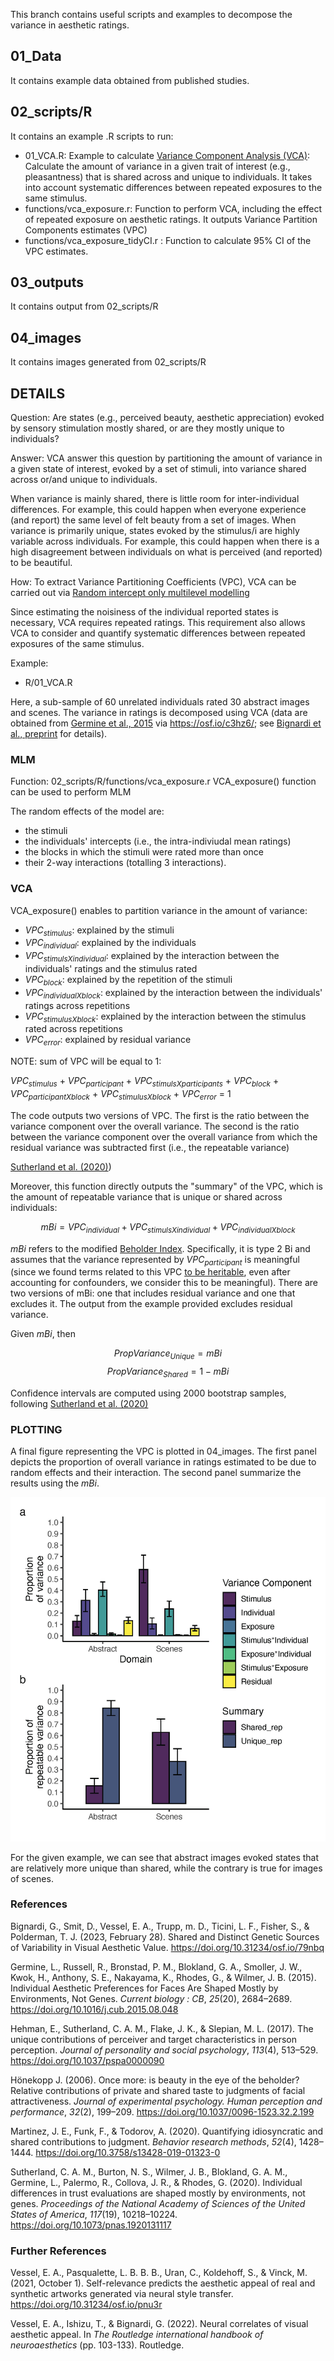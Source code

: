 This branch contains useful scripts and examples to decompose the variance in aesthetic ratings.

## 01_Data

It contains example data obtained from published studies.

## 02_scripts/R

It contains an example .R scripts to run:

+ 01_VCA.R: Example to calculate [Variance Component Analysis (VCA)](https://pubmed.ncbi.nlm.nih.gov/31898288/): Calculate the amount of variance in a given trait of interest (e.g., pleasantness) that is shared across and unique to individuals. It takes into account systematic differences between repeated exposures to the same stimulus. 
+ functions/vca_exposure.r: Function to perform VCA, including the effect of repeated exposure on aesthetic ratings. It outputs Variance Partition Components estimates (VPC)
+ functions/vca_exposure_tidyCI.r : Function to calculate 95% CI of the VPC estimates.

## 03_outputs

It contains output from 02_scripts/R

## 04_images

It contains images generated from 02_scripts/R

## DETAILS

Question:
Are states (e.g., perceived beauty, aesthetic appreciation) evoked by sensory stimulation mostly shared, or are they mostly unique to individuals? 

Answer:
VCA answer this question by partitioning the amount of variance in a given state of interest, evoked by a set of stimuli, into variance shared across or/and unique to individuals. 

When variance is mainly shared, there is little room for inter-individual differences. For example, this could happen when everyone experience (and report) the same level of felt beauty from a set of images. 
When variance is primarily unique, states evoked by the stimulus/i are highly variable across individuals. For example, this could happen when there is a high disagreement between individuals on what is perceived (and reported) to be beautiful. 

How:
To extract Variance Partitioning Coefficients (VPC), VCA can be carried out via [Random intercept only multilevel modelling ](https://pubmed.ncbi.nlm.nih.gov/28481616/)

Since estimating the noisiness of the individual reported states is necessary, VCA requires repeated ratings. This requirement also allows VCA to consider and quantify systematic differences between repeated exposures of the same stimulus.

Example: 
+ R/01_VCA.R

Here, a sub-sample of 60 unrelated individuals rated 30 abstract images and scenes. The variance in ratings is decomposed using VCA (data are obtained from [Germine et al., 2015](https://pubmed.ncbi.nlm.nih.gov/26441352/) via https://osf.io/c3hz6/; see [Bignardi et al., preprint](https://psyarxiv.com/79nbq) for details).

### MLM

Function: 02_scripts/R/functions/vca_exposure.r
VCA_exposure() function can be used to perform MLM 

The random effects of the model are:
+ the stimuli
+ the individuals' intercepts (i.e., the intra-indiviudal mean ratings)
+ the blocks in which the stimuli were rated more than once
+ their 2-way interactions (totalling 3 interactions). 

### VCA
VCA_exposure() enables to partition variance in the amount of variance:

+ $VPC_{stimulus}$: explained by the stimuli
+ $VPC_{individual}$: explained by the individuals
+ $VPC_{stimulsXindividual}$: explained by the interaction between the individuals' ratings and the stimulus rated
+ $VPC_{block}$: explained by the repetition of the stimuli
+ $VPC_{individualXblock}$:  explained by the interaction between the individuals' ratings across repetitions
+ $VPC_{stimulusXblock}$:  explained by the interaction between the stimulus rated across repetitions
+ $VPC_{error}$: explained by residual variance

NOTE: sum of VPC will be equal to 1:

$VPC_{stimulus}$ + $VPC_{participant}$ + $VPC_{stimulsXparticipants}$ + $VPC_{block}$ + $VPC_{participantXblock}$ + $VPC_{stimulusXblock}$ + $VPC_{error}$ = 1

The code outputs two versions of VPC. The first is the ratio between the variance component over the overall variance. The second is the ratio between the variance component over the overall variance from which the residual variance was  subtracted first (i.e., the repeatable variance)

[Sutherland et al. (2020)](https://osf.io/35zf8/?view_only=e76c6755dcea4be2adc5b075cae896e8:))

Moreover, this function directly outputs the "summary" of the VPC, which is the amount of repeatable variance that is unique or shared across individuals:

 $$mBi = VPC_{individual} + VPC_{stimulsXindividual} + VPC_{individualXblock}$$

*mBi* refers to the modified [Beholder Index](https://pubmed.ncbi.nlm.nih.gov/16634665/). Specifically, it is type 2 Bi and assumes that the variance represented by $VPC_{participant}$ is meaningful (since we found terms related to this VPC [to be heritable](https://psyarxiv.com/79nbq), even after accounting for confounders, we consider this to be meaningful). There are two versions of mBi: one that includes residual variance and one that excludes it. The output from the example provided excludes residual variance.

Given *mBi*, then 

$$PropVariance_{Unique} = mBi$$
$$PropVariance_{Shared} = 1 - mBi$$

Confidence intervals are computed using 2000 bootstrap samples, following [Sutherland et al. (2020)](https://pubmed.ncbi.nlm.nih.gov/32341163/)

### PLOTTING

A final figure representing the VPC is plotted in 04_images. The first panel depicts the proportion of overall variance in ratings estimated to be due to random effects and their interaction. The second panel summarize the results using the *mBi*.

![Alt text](04_images/01_fig1_VCA.jpg)

For the given example, we can see that abstract images evoked states that are relatively more unique than shared, while the contrary is true for images of scenes.

###  References

Bignardi, G., Smit, D., Vessel, E. A., Trupp, m. D., Ticini, L. F., Fisher, S., & Polderman, T. J. (2023, February 28). Shared and Distinct Genetic Sources of Variability in Visual Aesthetic Value. https://doi.org/10.31234/osf.io/79nbq

Germine, L., Russell, R., Bronstad, P. M., Blokland, G. A., Smoller, J. W., Kwok, H., Anthony, S. E., Nakayama, K., Rhodes, G., & Wilmer, J. B. (2015). Individual Aesthetic Preferences for Faces Are Shaped Mostly by Environments, Not Genes. _Current biology : CB_, _25_(20), 2684–2689. https://doi.org/10.1016/j.cub.2015.08.048

Hehman, E., Sutherland, C. A. M., Flake, J. K., & Slepian, M. L. (2017). The unique contributions of perceiver and target characteristics in person perception. _Journal of personality and social psychology_, _113_(4), 513–529. https://doi.org/10.1037/pspa0000090

Hönekopp J. (2006). Once more: is beauty in the eye of the beholder? Relative contributions of private and shared taste to judgments of facial attractiveness. _Journal of experimental psychology. Human perception and performance_, _32_(2), 199–209. https://doi.org/10.1037/0096-1523.32.2.199

Martinez, J. E., Funk, F., & Todorov, A. (2020). Quantifying idiosyncratic and shared contributions to judgment. _Behavior research methods_, _52_(4), 1428–1444. https://doi.org/10.3758/s13428-019-01323-0

Sutherland, C. A. M., Burton, N. S., Wilmer, J. B., Blokland, G. A. M., Germine, L., Palermo, R., Collova, J. R., & Rhodes, G. (2020). Individual differences in trust evaluations are shaped mostly by environments, not genes. _Proceedings of the National Academy of Sciences of the United States of America_, _117_(19), 10218–10224. https://doi.org/10.1073/pnas.1920131117

### Further References

Vessel, E. A., Pasqualette, L. B. B. B., Uran, C., Koldehoff, S., & Vinck, M. (2021, October 1). Self-relevance predicts the aesthetic appeal of real and synthetic artworks generated via neural style transfer. https://doi.org/10.31234/osf.io/pnu3r

Vessel, E. A., Ishizu, T., & Bignardi, G. (2022). Neural correlates of visual aesthetic appeal. In _The Routledge international handbook of neuroaesthetics_ (pp. 103-133). Routledge.





